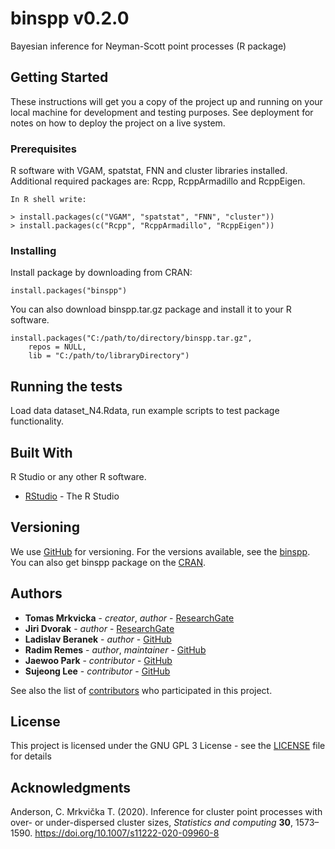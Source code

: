 # binspp v0.2.0
Bayesian inference for Neyman-Scott point processes (R package)

## Getting Started

These instructions will get you a copy of the project up and running on your local machine for development and testing purposes. See deployment for notes on how to deploy the project on a live system.

### Prerequisites

R software with VGAM, spatstat, FNN and cluster libraries installed. Additional required packages are: Rcpp, RcppArmadillo and RcppEigen.

```
In R shell write:

> install.packages(c("VGAM", "spatstat", "FNN", "cluster"))
> install.packages(c("Rcpp", "RcppArmadillo", "RcppEigen"))
```

### Installing

Install package by downloading from CRAN:
```
install.packages("binspp")
```
You can also download binspp.tar.gz package and install it to your R software.

```
install.packages("C:/path/to/directory/binspp.tar.gz", 
    repos = NULL, 
    lib = "C:/path/to/libraryDirectory")
```

## Running the tests

Load data dataset_N4.Rdata, run example scripts to test package functionality.

## Built With

R Studio or any other R software.

* [RStudio](https://rstudio.com/products/rstudio/download/) - The R Studio

## Versioning

We use [GitHub](http://github.com/) for versioning. For the versions available, see the [binspp](https://github.com/tomasmrkvicka/binspp). 
You can also get binspp package on the [CRAN](https://cran.r-project.org/package=binspp).

## Authors

* **Tomas Mrkvicka** - *creator*, *author* - [ResearchGate](https://www.researchgate.net/profile/Tomas_Mrkvicka)
* **Jiri Dvorak** - *author* - [ResearchGate](https://www.researchgate.net/profile/Jiri-Dvorak-5)
* **Ladislav Beranek** - *author* - [GitHub](https://github.com/lberanek)
* **Radim Remes** - *author*, *maintainer* - [GitHub](https://github.com/radimremes)
* **Jaewoo Park** - *contributor* - [GitHub](https://github.com/)
* **Sujeong Lee** - *contributor* - [GitHub](https://github.com/)

See also the list of [contributors](https://github.com/tomasmrkvicka/binspp/contributors) who participated in this project.

## License

This project is licensed under the GNU GPL 3 License - see the [LICENSE](LICENSE) file for details

## Acknowledgments 

Anderson, C. Mrkvička T. (2020). Inference for cluster point processes with over- or under-dispersed cluster sizes, *Statistics and computing* **30**, 1573–1590. https://doi.org/10.1007/s11222-020-09960-8
